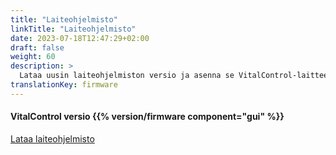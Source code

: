 ```yaml
---
title: "Laiteohjelmisto"
linkTitle: "Laiteohjelmisto"
date: 2023-07-18T12:47:29+02:00
draft: false
weight: 60
description: >
  Lataa uusin laiteohjelmiston versio ja asenna se VitalControl-laitteeseesi.
translationKey: firmware
---
```

#### VitalControl versio {{% version/firmware component="gui" %}}

<a href="/download/firmware.vcu" role="button" class="btn btn-primary btn-lg">Lataa laiteohjelmisto</a>
